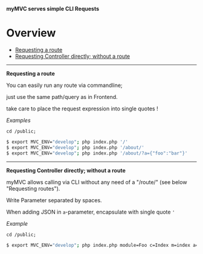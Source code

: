 **myMVC serves simple CLI Requests**

# Overview

- [Requesting a route](#Requesting-a-route)
- [Requesting Controller directly; without a route](#Requesting-Controller-directly)

---

<a name="Requesting-a-route"></a>
**Requesting a route**

You can easily run any route via commandline;

just use the same path/query as in Frontend.

take care to place the request expression into single quotes !

_Examples_  
~~~
cd /public;
~~~
~~~bash
$ export MVC_ENV="develop"; php index.php '/'
$ export MVC_ENV="develop"; php index.php '/about/'
$ export MVC_ENV="develop"; php index.php '/about/?a={"foo":"bar"}'
~~~ 

---

<a name="Requesting-Controller-directly"></a>
**Requesting Controller directly; without a route**

myMVC allows calling via CLI without any need of a "/route/" (see below "Requesting routes").

Write Parameter separated by spaces.

When adding JSON in `a`-parameter, encapsulate with single quote `'`

_Example_  
~~~
cd /public;
~~~
~~~bash
$ export MVC_ENV="develop"; php index.php module=Foo c=Index m=index a='{"foo":"bar","baz":[1,2,3]}'
~~~